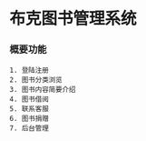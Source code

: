 # 布克图书管理系统

### 概要功能
    1. 登陆注册
    2. 图书分类浏览
    3. 图书内容简要介绍
    4. 图书借阅
    5. 联系客服
    6. 图书捐赠
    7. 后台管理
